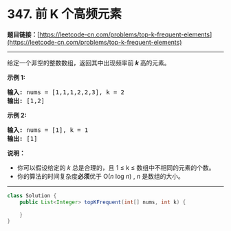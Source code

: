 # 347. 前 K 个高频元素

**题目链接：**[https://leetcode-cn.com/problems/top-k-frequent-elements](https://leetcode-cn.com/problems/top-k-frequent-elements)

---

<div class="content__1Y2H">
 <div class="notranslate">
  <p>给定一个非空的整数数组，返回其中出现频率前&nbsp;<strong><em>k&nbsp;</em></strong>高的元素。</p> 
  <p><strong>示例 1:</strong></p> 
  <pre class="language-text"><strong>输入: </strong>nums = [1,1,1,2,2,3], k = 2
<strong>输出: </strong>[1,2]
</pre> 
  <p><strong>示例 2:</strong></p> 
  <pre class="language-text"><strong>输入: </strong>nums = [1], k = 1
<strong>输出: </strong>[1]</pre> 
  <p><strong>说明：</strong></p> 
  <ul> 
   <li>你可以假设给定的&nbsp;<em>k&nbsp;</em>总是合理的，且 1 ≤ k ≤ 数组中不相同的元素的个数。</li> 
   <li>你的算法的时间复杂度<strong>必须</strong>优于 O(<em>n</em> log <em>n</em>) ,&nbsp;<em>n&nbsp;</em>是数组的大小。</li> 
  </ul> 
 </div>
</div>

---

```java
class Solution {
    public List<Integer> topKFrequent(int[] nums, int k) {
        
    }
}
```